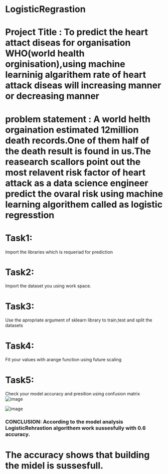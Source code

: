 # LogisticRegrastion

# **Project** **Title** **:** To predict the heart attact diseas for organisation WHO(world health orginisation),using machine learninig algarithem rate of heart attack diseas will increasing manner or decreasing manner


# **problem** **statement** **:** A world helth orgaination estimated 12million death records.One of them half of the death result is found in us.The reasearch scallors point out  the most relavent risk factor of heart attack as a data science engineer predict the ovaral risk using machine learning algorithem called as logistic regresstion

# Task1:
Import the libraries which is requeriad for prediction

# Task2:
Import the dataset you using work space.

# Task3:
Use the apropriate argument of sklearn library to train,test and split the datasets

# Task4:
Fit your values with arange function using future scaling

# Task5:
Check your model accuracy and presition using confusion matrix  
![image](https://github.com/gangmansrinivas/srinivas/assets/143176194/f2994af9-8c45-4f8b-8def-a3b253adef81)

![image](https://github.com/gangmansrinivas/srinivas/assets/143176194/8f03084e-8dfa-4c7c-9520-2a38eaef8feb)


### CONCLUSION: According to the model analysis LogisticRehrastion algorithem work sussesfully with 0.6 accuracy.
# The accuracy shows that building the midel is sussesfull.



